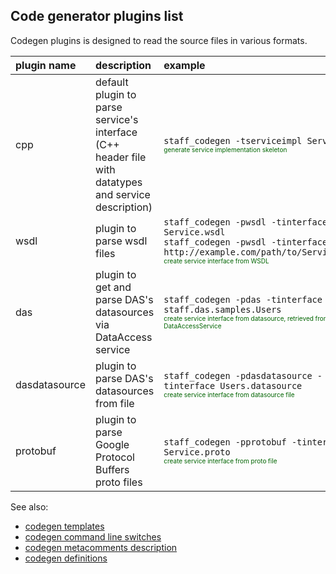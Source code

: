 ## Code generator plugins list ##

Codegen plugins is designed to read the source files in various formats.

| **plugin name**  | **description** | **example** |
|:-----------------|:----------------|:------------|
| cpp            | default plugin to parse service's interface <br />(C++ header file with datatypes and service description) | `staff_codegen -tserviceimpl Service.h`<br /><font color='darkgreen' size='1'>generate service implementation skeleton</font>|
| wsdl           | plugin to parse wsdl files | `staff_codegen -pwsdl -tinterface Service.wsdl`<br />`staff_codegen -pwsdl -tinterface http://example.com/path/to/Service.wsdl`<br /><font color='darkgreen' size='1'>create service interface from WSDL</font> |
| das            | plugin to get and parse DAS's datasources via DataAccess service | `staff_codegen -pdas -tinterface staff.das.samples.Users`<br /><font color='darkgreen' size='1'>create service interface from datasource, retrieved from DataAccessService</font> |
| dasdatasource  | plugin to parse DAS's datasources from file | `staff_codegen -pdasdatasource -tinterface Users.datasource`<br /><font color='darkgreen' size='1'>create service interface from datasource file</font> |
| protobuf       | plugin to parse Google Protocol Buffers proto files | `staff_codegen -pprotobuf -tinterface Service.proto`<br /><font color='darkgreen' size='1'>create service interface from proto file</font> |

See also:
  * [codegen templates](CodegenTemplates.md)
  * [codegen command line switches](CodegenCommandLine.md)
  * [codegen metacomments description](CodegenMetacomments.md)
  * [codegen definitions](CodegenDefinitions.md)

